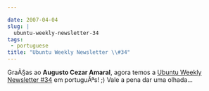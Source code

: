```yaml
---

date: 2007-04-04
slug: |
  ubuntu-weekly-newsletter-34
tags:
 - portuguese
title: "Ubuntu Weekly Newsletter \\#34"
---
```


GraÃ§as ao **Augusto Cezar Amaral**, agora temos a [Ubuntu Weekly
Newsletter
\#34](https://wiki.ubuntu.com/UbuntuWeeklyNewsletter/Issue34/PtBr) em
portuguÃªs! ;) Vale a pena dar uma olhada...
